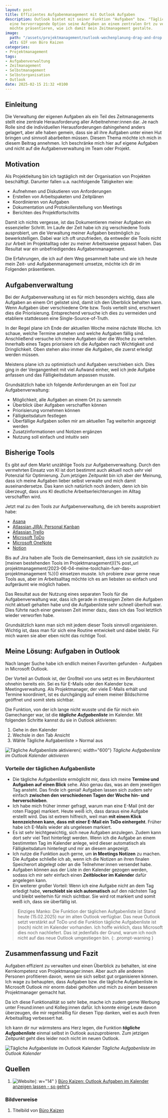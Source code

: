```yaml
---
layout: post
title: Effizientes Aufgabenmanagement mit Outlook Aufgaben
description: Outlook bietet mit seiner Funktion "Aufgaben" bzw. "Tägliche Aufgabenliste"
  eine hervorragende Option seine Aufgaben an einem zentralen Ort zu verwalten. Ich
  möchte präsentieren, wie ich damit mein Zeitmanagement gestalte.
image:
  path: "/assets/projektmanagement/outlook-wochenplanung-drag-and-drop.gif"
  alt: GIF von Büro Kaizen
categories:
- Projektmanagement
tags:
- Aufgabenverwaltung
- Zeitmanagement
- Selbstmanagement
- Selbstorganisation
- Outlook
date: 2025-02-15 21:32 +0100
---
```

## Einleitung
Die Verwaltung der eigenen Aufgaben als ein Teil des Zeitmanagements stellt eine zentrale Herausforderung aller Arbeitnehmer:innen dar. Je nach Rolle sind die individuellen Herausforderungen dahingehend anders gelagert, aber alle haben gemein, dass sie all ihre Aufgaben unter einen Hut bringen und sinnvoll abarbeiten müssen. Diesem Thema möchte ich mich in diesem Beitrag annehmen. Ich beschränke mich hier auf eigene Aufgaben und nicht auf die Aufgabenverwaltung im Team oder Projekt.

## Motivation
Als Projektleitung bin ich tagtäglich mit der Organisation von Projekten beschäftigt. Darunter fallen u.a. nachfolgende Tätigkeiten wie:
- Aufnehmen und Diskutieren von Anforderungen
- Erstellen von Arbeitspaketen und Zeitplänen
- Koordinieren von Aufgaben
- Dokumentation und Protokollerstellung von Meetings
- Berichten des Projektfortschritts

Damit ich nichts vergesse, ist das Dokumentieren meiner Aufgaben ein essenzieller Schritt. Im Laufe der Zeit habe ich zig verschiedene Tools ausprobiert, um die Verwaltung meiner Aufgaben bestmöglich zu bewerkstelligen. Dabei war ich oft unzufrieden, da entweder die Tools nicht zur Arbeit im Projektalltag oder zu meiner Arbeitsweise gepasst haben. Das Resultat war ein unbefriedigendes Aufgabenmanagement. 

Die Erfahrungen, die ich auf dem Weg gesammelt habe und wie ich heute mein Zeit- und Aufgabenmanagement umsetze, möchte ich dir im Folgenden präsentieren.

## Aufgabenverwaltung
Bei der Aufgabenverwaltung ist es für mich besonders wichtig, dass alle Aufgaben an einem Ort gelistet sind, damit ich den Überblick behalten kann. Wenn Aufgaben über verschiedene Orte bzw. Tools verteilt sind, erschwert dies die Priorisierung. Entsprechend versuche ich dies zu vermeiden und etabliere stattdessen eine Single-Source-of-Truth.

In der Regel plane ich Ende der aktuellen Woche meine nächste Woche. Ich schaue, welche Termine anstehen und welche Aufgaben fällig sind. Anschließend versuche ich meine Aufgaben über die Woche zu verteilen. Innerhalb eines Tages priorisiere ich die Aufgaben nach Wichtigkeit und Dringlichkeit. Oben stehen also immer die Aufgaben, die zuerst erledigt werden müssen. 

Meistens plane ich zu optimistisch und Aufgaben verschieben sich. Dies ging in der Vergangenheit mit viel Aufwand einher, weil ich jede Aufgabe anfassen und das Fälligkeitsdatum anpassen musste.

Grundsätzlich habe ich folgende Anforderungen an ein Tool zur Aufgabenverwaltung:
- Möglichkeit, alle Aufgaben an einem Ort zu sammeln
- Überblick über Aufgaben verschaffen können
- Priorisierung vornehmen können
- Fälligkeitsdatum festlegen
- Überfällige Aufgaben sollen mir am aktuellen Tag weiterhin angezeigt werden
- Zusatzinformationen und Notizen ergänzen
- Nutzung soll einfach und intuitiv sein

## Bisherige Tools
Es gibt auf dem Markt unzählige Tools zur Aufgabenverwaltung. Durch den vermehrten Einsatz von KI ist dort bestimmt auch aktuell noch sehr viel Potenzial für Optimierung. Zum jetzigen Zeitpunkt bin ich aber der Meinung, dass ich meine Aufgaben lieber selbst verwalte und mich damit auseinandersetze. Das kann sich natürlich noch ändern, denn ich bin überzeugt, dass uns KI deutliche Arbeitserleichterungen im Alltag verschaffen wird.

Jetzt mal zu den Tools zur Aufgabenverwaltung, die ich bereits ausprobiert habe:
- [Asana](https://asana.com/de/features/project-management)
- [Atlassian JIRA: Personal Kanban](https://www.atlassian.com/de/software/jira)
- [Atlassian Trello](https://trello.com/de/tour)
- [Microsoft ToDo](https://to-do.office.com/tasks/)
- [Microsoft OneNote](https://www.onenote.com/?public=1&omkt=de-DE)
- [Notion](https://www.notion.com/de)

Bis auf Jira haben alle Tools die Gemeinsamkeit, dass ich sie zusätzlich zu [meinen bestehenden Tools im Projektmanagement]({% post_url projektmanagement/2023-06-04-meine-toolchain-fuer-das-projektmanagement %})() einsetzen musste. Ich probiere zwar gerne neue Tools aus, aber im Arbeitsalltag möchte ich es am liebsten so einfach und aufgeräumt wie möglich haben.

Das Resultat aus der Nutzung eines separaten Tools für die Aufgabenverwaltung war, dass ich gerade in stressigen Zeiten die Aufgaben nicht aktuell gehalten habe und die Aufgabenliste sehr schnell überholt war. Dies führte nach einer gewissen Zeit immer dazu, dass ich das Tool letztlich wieder verworfen habe.

Grundsätzlich kann man sich mit jedem dieser Tools sinnvoll organisieren. Wichtig ist, dass man für sich eine Routine entwickelt und dabei bleibt. Für mich waren sie aber eben nicht das richtige Tool.

## Meine Lösung: Aufgaben in Outlook

Nach langer Suche habe ich endlich meinen Favoriten gefunden - Aufgaben in Microsoft Outlook.

Der Vorteil an Outlook ist, der Großteil von uns setzt es im Berufskontext ohnehin bereits ein. Sei es für E-Mails oder den Kalender bzw. Meetingverwaltung. Als Projektmanager, der viele E-Mails erhält und Termine koordiniert, ist es durchgängig auf einem meiner Bildschirme geöffnet und somit stets sichtbar.

Die Funktion, von der ich lange nicht wusste und die für mich ein Gamechanger war, ist die ***tägliche Aufgabenliste*** im Kalender.
Mit folgenden Schritte kannst du sie in Outlook aktivieren:
1. Gehe in den Kalender
2. Wechsle in den Tab Ansicht
3. Wähle Tägliche Aufgabenliste > Normal aus

![Tägliche Aufgabenliste aktivieren](/assets/projektmanagement/outlook-kalender-taegliche-aufgabenliste.png){: width="600"}
_Tägliche Aufgabenliste im Outlook Kalender aktivieren_

### Vorteile der täglichen Aufgabenliste

- Die tägliche Aufgabenliste ermöglicht mir, dass ich meine **Termine und Aufgaben auf einen Blick** sehe. Also genau das, was an dem jeweiligen Tag ansteht. Das finde ich genial! Aufgaben lassen sich zudem sehr einfach **zwischen den verschiedenen Tagen der Woche hin- und herverschieben**.
- Ich habe mich früher immer gefragt, warum man eine E-Mail (mit der roten Flagge) markiert. Heute weiß ich, dass daraus eine Aufgabe erstellt wird. Das ist extrem hilfreich, weil man **mit einem Klick kennzeichnen kann, dass mit einer E-Mail ein ToDo einhergeht**. Früher habe ich E-Mails wieder als ungelesen markiert.
- Es ist sehr leichtgewichtig, sich neue Aufgaben anzulegen. Zudem kann dort sehr viel Text hinterlegt werden. Wenn ich die Aufgabe an einem bestimmten Tag im Kalender anlege, wird dieser automatisch als Fälligkeitsdatum hinterlegt und mir an diesem angezeigt.
- Ich nutze die Funktion auch gerne, um **in Meetings Notizen** zu machen. Die Aufgabe schließe ich ab, wenn ich die Notizen an ihren finalen Speicherort abgelegt oder an die Teilnehmer:innen versendet habe.
- Aufgaben können aus der Liste in den Kalender gezogen werden, sodass ich mir sehr einfach einen **Zeitblocker im Kalender** dafür angelegen kann.
- Ein weiterer großer Vorteil: Wenn ich eine Aufgabe nicht an dem Tag erledigt habe, **verschiebt sie sich automatisch** auf den nächsten Tag und bleibt weiterhin für mich sichtbar. Sie wird rot markiert und somit weiß ich, dass sie überfällig ist.

> Einziges Manko: Die Funktion der täglichen Aufgabenliste ist Stand heute (15.02.2025) nur im alten Outlook verfügbar. Das neue Outlook setzt verstärkt auf ToDo und die Funktion tägliche Aufgabenliste ist (noch) nicht im Kalender vorhanden. Ich hoffe wirklich, dass Microsoft dies noch nachliefert. Das ist jedenfalls der Grund, warum ich noch nicht auf das neue Outlook umgestiegen bin.
{: .prompt-warning }

## Zusammenfassung und Fazit
Aufgaben effizient zu verwalten und einen Überblick zu behalten, ist eine Kernkompetenz von Projektmanager:innen. Aber auch alle anderen Personen profitieren davon, wenn sie sich selbst gut organisieren können. Ich wage zu behaupten, dass Aufgaben bzw. die tägliche Aufgabenliste in Microsoft Outlook mir enorm dabei geholfen und mich zu einem besseren Projektmanager gemacht hat.

Da ich diese Funktionalität so sehr liebe, mache ich zudem gerne Werbung unter Freund:innen und Kolleg:innen dafür. Ich konnte einige Leute davon überzeugen, die mir regelmäßig für diesen Tipp danken, weil es auch ihren Arbeitsalltag verbessert hat.

Ich kann dir nur wärmstens ans Herz legen, die Funktion ***tägliche Aufgabenliste*** einmal selbst in Outlook auszuprobieren. Zum jetzigen Zeitpunkt geht dies leider noch nicht im neuen Outlook.

![Tägliche Aufgabenliste im Outlook Kalender](/assets/projektmanagement/outlook-wochenplanung-drag-and-drop.gif)
_Tägliche Aufgabenliste im Outlook Kalender_

## Quellen
1. ![Website](/assets/img/book_888888.png){: w="14" } [Büro Kaizen: Outlook Aufgaben im Kalender anzeigen lassen - so geht's](https://www.buero-kaizen.de/outlook-aufgaben-im-kalender-anzeigen/)

### Bildverweise
1. Titelbild von [Büro Kaizen](https://www.buero-kaizen.de/wp-content/uploads/outlook-wochenplanung-drag-and-drop.gif)